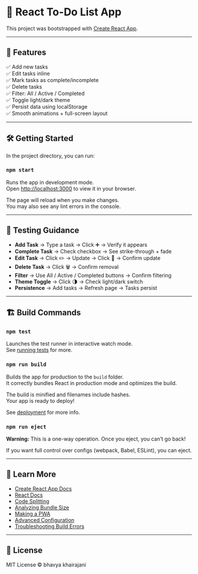 # 📝 React To-Do List App

This project was bootstrapped with [Create React App](https://github.com/facebook/create-react-app).

---

## 🚀 Features

✅ Add new tasks  
✅ Edit tasks inline  
✅ Mark tasks as complete/incomplete  
✅ Delete tasks  
✅ Filter: All / Active / Completed  
✅ Toggle light/dark theme  
✅ Persist data using localStorage  
✅ Smooth animations + full-screen layout

---

## 🛠 Getting Started

In the project directory, you can run:

### `npm start`

Runs the app in development mode.  
Open [http://localhost:3000](http://localhost:3000) to view it in your browser.

The page will reload when you make changes.  
You may also see any lint errors in the console.

---

## 🧪 Testing Guidance

- **Add Task** → Type a task → Click ➕ → Verify it appears  
- **Complete Task** → Check checkbox → See strike-through + fade  
- **Edit Task** → Click ✏️ → Update → Click 💾 → Confirm update  
- **Delete Task** → Click 🗑️ → Confirm removal  
- **Filter** → Use All / Active / Completed buttons → Confirm filtering  
- **Theme Toggle** → Click 🌗 → Check light/dark switch  
- **Persistence** → Add tasks → Refresh page → Tasks persist

---

## 🏗 Build Commands

### `npm test`

Launches the test runner in interactive watch mode.  
See [running tests](https://facebook.github.io/create-react-app/docs/running-tests) for more.

### `npm run build`

Builds the app for production to the `build` folder.  
It correctly bundles React in production mode and optimizes the build.

The build is minified and filenames include hashes.  
Your app is ready to deploy!

See [deployment](https://facebook.github.io/create-react-app/docs/deployment) for more info.

### `npm run eject`

**Warning:** This is a one-way operation. Once you eject, you can’t go back!

If you want full control over configs (webpack, Babel, ESLint), you can eject.

---

## 📖 Learn More

- [Create React App Docs](https://facebook.github.io/create-react-app/docs/getting-started)  
- [React Docs](https://reactjs.org/)  
- [Code Splitting](https://facebook.github.io/create-react-app/docs/code-splitting)  
- [Analyzing Bundle Size](https://facebook.github.io/create-react-app/docs/analyzing-the-bundle-size)  
- [Making a PWA](https://facebook.github.io/create-react-app/docs/making-a-progressive-web-app)  
- [Advanced Configuration](https://facebook.github.io/create-react-app/docs/advanced-configuration)  
- [Troubleshooting Build Errors](https://facebook.github.io/create-react-app/docs/troubleshooting#npm-run-build-fails-to-minify)

---

## 📄 License

MIT License © bhavya khairajani
